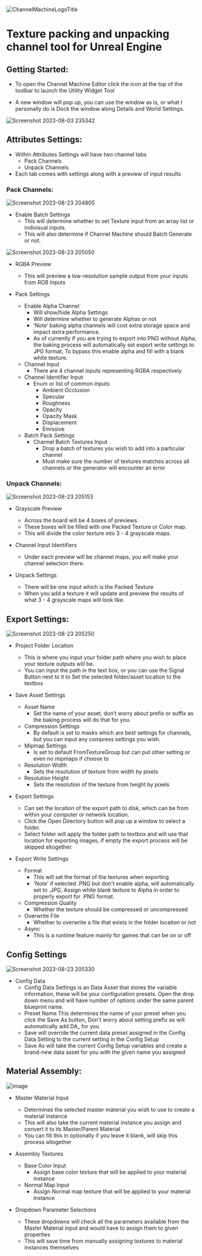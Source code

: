 ![ChannelMachineLogoTitle](https://github.com/Kranox21/ChannelMachine/assets/11131166/ce3af0e2-17fd-48b9-b311-079d85146329)

# Texture packing and unpacking channel tool for Unreal Engine

## Getting Started:
- To open the Channel Machine Editor click the icon at the top of the toolbar to launch the Utility Widget Tool

- A new window will pop up, you can use the window as is, or what I personally do is Dock the window along Details and World Settings.

![Screenshot 2023-08-03 235342](https://github.com/Kranox21/ChannelMachine/assets/11131166/20d5a248-9a6d-4d17-ba36-93ee8163e537)

## Attributes Settings:
- Within Attributes Settings will have two channel tabs
  - Pack Channels
  - Unpack Channels
- Each tab comes with settings along with a preview of input results

### Pack Channels:

![Screenshot 2023-08-23 204805](https://github.com/Kranox21/ChannelMachine/assets/11131166/ae8abc2f-deb8-44de-95c0-53fe1452b956)
- Enable Batch Settings
  - This will determine whether to set Texture input from an array list or indivisual inputs.
  - This will also determine if Channel Machine should Batch Generate or not.

![Screenshot 2023-08-23 205050](https://github.com/Kranox21/ChannelMachine/assets/11131166/9a05a817-4af8-4a52-9db4-babf6b420c26)

 - RGBA Preview
   - This will preview a low-resolution sample output from your inputs from RGB Inputs

  - Pack Settings
    - Enable Alpha Channel
      - Will show/hide Alpha Settings
      - Will determine whether to generate Alphas or not
      - ‘Note’ baking alpha channels will cost extra storage space and impact extra performance.
      - As of currently if you are trying to export into PNG without Alpha, the baking process will automatically set export write settings to JPG format, To bypass this enable alpha and fill with a blank white texture.
     - Channel Input
       - There are 4 channel inputs representing RGBA respectively
      - Channel Identifier Input
        - Enum or list of common inputs
          - Ambient Occlusion
          - Specular
          - Roughness
          - Opacity
          - Opacity Mask
          - Displacement
          - Emissive
     - Batch Pack Settings
       - Channel Batch Textures Input
         - Drop a batch of textures you wish to add into a particular channel
         - Must make sure the number of textures matches across all channels or the generator will encounter an error

 ### Unpack Channels:

![Screenshot 2023-08-23 205153](https://github.com/Kranox21/ChannelMachine/assets/11131166/a6ff31c1-190e-4928-b8fc-03d890d74443)

 - Grayscale Preview
   - Across the board will be 4 boxes of previews.
   - These boxes will be filled with one Packed Texture or Color map.
   - This will divide the color texture into 3 - 4 grayscale maps.
 
  - Channel Input Identifiers
    - Under each preview will be channel maps, you will make your channel selection there.
 
   - Unpack Settings
     - There will be one input which is the Packed Texture
     - When you add a texture it will update and preview the results of what 3 - 4 grayscale maps will look like.

## Export Settings:

![Screenshot 2023-08-23 205250](https://github.com/Kranox21/ChannelMachine/assets/11131166/6a222818-6294-439e-bf6c-52777a500c88)

- Project Folder Location
  - This is where you input your folder path where you wish to place your texture outputs will be.
  - You can input the path in the text box, or you can use the Signal Button next to it to Set the selected folder/asset location to the textbox

- Save Asset Settings
  - Asset Name
    - Set the name of your asset, don’t worry about prefix or suffix as the baking process will do that for you.
  - Compression Settings
    - By default is set to masks which are best settings for channels, but you can input any compress settings you wish.
  - Mipmap Settings
    - Is set to default FromTextureGroup but can put other setting or even no mipmaps if choose to
  - Resolution Width
    - Sets the resolution of texture from width by pixels
  - Resolution Height
    - Sets the resolution of the texture from height by pixels

- Export Settings
  - Can set the location of the export path to disk, which can be from within your computer or network location.
  - Click the Open Directory button will pop up a window to select a folder.
  - Select folder will apply the folder path to textbox and will use that location for exporting images, if empty the export process will be skipped altogether.

- Export Write Settings
  - Format
    - This will set the format of the textures when exporting
    - 'Note' if selected .PNG but don't enable alpha, will automatically set to .JPG, Assign white blank texture to Alpha in order to properly export for .PNG format.
  - Compression Quality
    - Whether the texture should be compressed or uncompressed
  - Overwrite File
    - Whether to overwrite a file that exists in the folder location or not
  - Async
    - This is a runtime feature mainly for games that can be on or off

## Config Settings

![Screenshot 2023-08-23 205330](https://github.com/Kranox21/ChannelMachine/assets/11131166/3149b00b-b38e-4e93-bcd3-1e063ccfb24a)

- Config Data
  - Config Data Settings is an Data Asset that stores the variable information, these will be your configuration presets. Open the drop down menu and will have number of options under the same parent blueprint name.
  - Preset Name This determines the name of your preset when you click the Save As button, Don't worry about setting prefix as will automatically add DA_ for you
  - Save will override the current data preset assigned in the Config Data Setting to the current setting in the Config Setup
  - Save As will take the current Config Setup variables and create a brand-new data asset for you with the given name you assigned

## Material Assembly:

![image](https://github.com/Kranox21/ChannelMachine/assets/11131166/cd9d358f-15b8-4a83-b4aa-acb12bc92aff)


- Master Material Input
  - Determines the selected master material you wish to use to create a material instance
  - This will also take the current material instance you assign and convert it to its Master/Parent Material
  - You can fill this in optionally if you leave it blank, will skip this process altogether
 
- Assembly Textures
  - Base Color Input
    - Assign base color texture that will be applied to your material instance
  - Normal Map Input
    - Assign Normal map texture that will be applied to your material instance

- Dropdown Parameter Selections
  - These dropdowns will check all the parameters available from the Master Material input and would have to assign them to given properties
  - This will save time from manually assigning textures to material instances themselves
